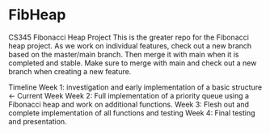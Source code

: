 # FibHeap
CS345 Fibonacci Heap Project
This is the greater repo for the Fibonacci heap project. As we work on individual features, check out a new branch based on the master/main branch. Then merge it with main when it is completed and stable.
Make sure to merge with main and check out a new branch when creating a new feature. 

Timeline
Week 1: investigation and early implementation of a basic structure <- Current Week
Week 2: Full implementation of a priority queue using a Fibonacci heap and work on
additional functions.
Week 3: Flesh out and complete implementation of all functions and testing
Week 4: Final testing and presentation.

